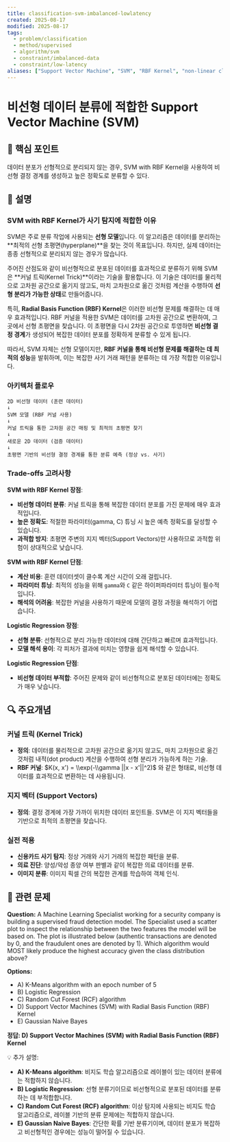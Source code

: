 ```yaml
---
title: classification-svm-imbalanced-lowlatency
created: 2025-08-17
modified: 2025-08-17
tags:
  - problem/classification
  - method/supervised
  - algorithm/svm
  - constraint/imbalanced-data
  - constraint/low-latency
aliases: ["Support Vector Machine", "SVM", "RBF Kernel", "non-linear classification"]
---
```


# 비선형 데이터 분류에 적합한 Support Vector Machine (SVM)

## 🎯 핵심 포인트

데이터 분포가 선형적으로 분리되지 않는 경우, SVM with RBF Kernel을 사용하여 비선형 결정 경계를 생성하고 높은 정확도로 분류할 수 있다.

## 📝 설명

### SVM with RBF Kernel가 사기 탐지에 적합한 이유

SVM은 주로 분류 작업에 사용되는 **선형 모델**입니다. 이 알고리즘은 데이터를 분리하는 \*\*최적의 선형 초평면(hyperplane)\*\*을 찾는 것이 목표입니다. 하지만, 실제 데이터는 종종 선형적으로 분리되지 않는 경우가 많습니다.

주어진 산점도와 같이 비선형적으로 분포된 데이터를 효과적으로 분류하기 위해 SVM은 \*\*커널 트릭(Kernel Trick)\*\*이라는 기술을 활용합니다. 이 기술은 데이터를 물리적으로 고차원 공간으로 옮기지 않고도, 마치 고차원으로 옮긴 것처럼 계산을 수행하여 **선형 분리가 가능한 상태**로 만들어줍니다.

특히, **Radial Basis Function (RBF) Kernel**은 이러한 비선형 문제를 해결하는 데 매우 효과적입니다. RBF 커널을 적용한 SVM은 데이터를 고차원 공간으로 변환하여, 그곳에서 선형 초평면을 찾습니다. 이 초평면을 다시 2차원 공간으로 투영하면 **비선형 결정 경계**가 생성되어 복잡한 데이터 분포를 정확하게 분류할 수 있게 됩니다.

따라서, SVM 자체는 선형 모델이지만, **RBF 커널을 통해 비선형 문제를 해결하는 데 최적의 성능**을 발휘하며, 이는 복잡한 사기 거래 패턴을 분류하는 데 가장 적합한 이유입니다.

### 아키텍처 플로우

```
2D 비선형 데이터 (훈련 데이터)
↓
SVM 모델 (RBF 커널 사용)
↓
커널 트릭을 통한 고차원 공간 매핑 및 최적의 초평면 찾기
↓
새로운 2D 데이터 (검증 데이터)
↓
초평면 기반의 비선형 결정 경계를 통한 분류 예측 (정상 vs. 사기)
```

### Trade-offs 고려사항

**SVM with RBF Kernel 장점**:

  - **비선형 데이터 분류**: 커널 트릭을 통해 복잡한 데이터 분포를 가진 문제에 매우 효과적입니다.
  - **높은 정확도**: 적절한 파라미터(gamma, C) 튜닝 시 높은 예측 정확도를 달성할 수 있습니다.
  - **과적합 방지**: 초평면 주변의 지지 벡터(Support Vectors)만 사용하므로 과적합 위험이 상대적으로 낮습니다.

**SVM with RBF Kernel 단점**:

  - **계산 비용**: 훈련 데이터셋이 클수록 계산 시간이 오래 걸립니다.
  - **파라미터 튜닝**: 최적의 성능을 위해 `gamma`와 `C` 같은 하이퍼파라미터 튜닝이 필수적입니다.
  - **해석의 어려움**: 복잡한 커널을 사용하기 때문에 모델의 결정 과정을 해석하기 어렵습니다.

**Logistic Regression 장점**:

  - **선형 분류**: 선형적으로 분리 가능한 데이터에 대해 간단하고 빠르며 효과적입니다.
  - **모델 해석 용이**: 각 피처가 결과에 미치는 영향을 쉽게 해석할 수 있습니다.

**Logistic Regression 단점**:

  - **비선형 데이터 부적합**: 주어진 문제와 같이 비선형적으로 분포된 데이터에는 정확도가 매우 낮습니다.

## 🔍 주요개념

### 커널 트릭 (Kernel Trick)

  - **정의**: 데이터를 물리적으로 고차원 공간으로 옮기지 않고도, 마치 고차원으로 옮긴 것처럼 내적(dot product) 계산을 수행하여 선형 분리가 가능하게 하는 기술.
  - **RBF 커널**: $K(x, x') = \\exp(-\\gamma ||x - x'||^2)$ 와 같은 형태로, 비선형 데이터를 효과적으로 변환하는 데 사용됩니다.

### 지지 벡터 (Support Vectors)

  - **정의**: 결정 경계에 가장 가까이 위치한 데이터 포인트들. SVM은 이 지지 벡터들을 기반으로 최적의 초평면을 찾습니다.

### 실전 적용

  - **신용카드 사기 탐지**: 정상 거래와 사기 거래의 복잡한 패턴을 분류.
  - **의료 진단**: 양성/악성 종양 여부 판별과 같이 복잡한 의료 데이터를 분류.
  - **이미지 분류**: 이미지 픽셀 간의 복잡한 관계를 학습하여 객체 인식.

## 📝 관련 문제

**Question:** A Machine Learning Specialist working for a security company is building a supervised fraud detection model. The Specialist used a scatter plot to inspect the relationship between the two features the model will be based on. The plot is illustrated below (authentic transactions are denoted by 0, and the fraudulent ones are denoted by 1). Which algorithm would MOST likely produce the highest accuracy given the class distribution above?

**Options:**

  - A) K-Means algorithm with an epoch number of 5
  - B) Logistic Regression
  - C) Random Cut Forest (RCF) algorithm
  - D) Support Vector Machines (SVM) with Radial Basis Function (RBF) Kernel
  - E) Gaussian Naive Bayes

**정답: D) Support Vector Machines (SVM) with Radial Basis Function (RBF) Kernel**

💡 추가 설명:

  - **A) K-Means algorithm**: 비지도 학습 알고리즘으로 레이블이 있는 데이터 분류에는 적합하지 않습니다.
  - **B) Logistic Regression**: 선형 분류기이므로 비선형적으로 분포된 데이터를 분류하는 데 부적합합니다.
  - **C) Random Cut Forest (RCF) algorithm**: 이상 탐지에 사용되는 비지도 학습 알고리즘으로, 레이블 기반의 분류 문제에는 적합하지 않습니다.
  - **E) Gaussian Naive Bayes**: 간단한 확률 기반 분류기이며, 데이터 분포가 복잡하고 비선형적인 경우에는 성능이 떨어질 수 있습니다.